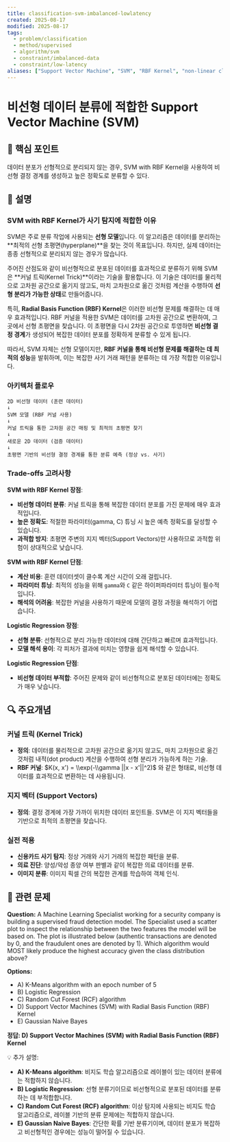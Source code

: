 ```yaml
---
title: classification-svm-imbalanced-lowlatency
created: 2025-08-17
modified: 2025-08-17
tags:
  - problem/classification
  - method/supervised
  - algorithm/svm
  - constraint/imbalanced-data
  - constraint/low-latency
aliases: ["Support Vector Machine", "SVM", "RBF Kernel", "non-linear classification"]
---
```


# 비선형 데이터 분류에 적합한 Support Vector Machine (SVM)

## 🎯 핵심 포인트

데이터 분포가 선형적으로 분리되지 않는 경우, SVM with RBF Kernel을 사용하여 비선형 결정 경계를 생성하고 높은 정확도로 분류할 수 있다.

## 📝 설명

### SVM with RBF Kernel가 사기 탐지에 적합한 이유

SVM은 주로 분류 작업에 사용되는 **선형 모델**입니다. 이 알고리즘은 데이터를 분리하는 \*\*최적의 선형 초평면(hyperplane)\*\*을 찾는 것이 목표입니다. 하지만, 실제 데이터는 종종 선형적으로 분리되지 않는 경우가 많습니다.

주어진 산점도와 같이 비선형적으로 분포된 데이터를 효과적으로 분류하기 위해 SVM은 \*\*커널 트릭(Kernel Trick)\*\*이라는 기술을 활용합니다. 이 기술은 데이터를 물리적으로 고차원 공간으로 옮기지 않고도, 마치 고차원으로 옮긴 것처럼 계산을 수행하여 **선형 분리가 가능한 상태**로 만들어줍니다.

특히, **Radial Basis Function (RBF) Kernel**은 이러한 비선형 문제를 해결하는 데 매우 효과적입니다. RBF 커널을 적용한 SVM은 데이터를 고차원 공간으로 변환하여, 그곳에서 선형 초평면을 찾습니다. 이 초평면을 다시 2차원 공간으로 투영하면 **비선형 결정 경계**가 생성되어 복잡한 데이터 분포를 정확하게 분류할 수 있게 됩니다.

따라서, SVM 자체는 선형 모델이지만, **RBF 커널을 통해 비선형 문제를 해결하는 데 최적의 성능**을 발휘하며, 이는 복잡한 사기 거래 패턴을 분류하는 데 가장 적합한 이유입니다.

### 아키텍처 플로우

```
2D 비선형 데이터 (훈련 데이터)
↓
SVM 모델 (RBF 커널 사용)
↓
커널 트릭을 통한 고차원 공간 매핑 및 최적의 초평면 찾기
↓
새로운 2D 데이터 (검증 데이터)
↓
초평면 기반의 비선형 결정 경계를 통한 분류 예측 (정상 vs. 사기)
```

### Trade-offs 고려사항

**SVM with RBF Kernel 장점**:

  - **비선형 데이터 분류**: 커널 트릭을 통해 복잡한 데이터 분포를 가진 문제에 매우 효과적입니다.
  - **높은 정확도**: 적절한 파라미터(gamma, C) 튜닝 시 높은 예측 정확도를 달성할 수 있습니다.
  - **과적합 방지**: 초평면 주변의 지지 벡터(Support Vectors)만 사용하므로 과적합 위험이 상대적으로 낮습니다.

**SVM with RBF Kernel 단점**:

  - **계산 비용**: 훈련 데이터셋이 클수록 계산 시간이 오래 걸립니다.
  - **파라미터 튜닝**: 최적의 성능을 위해 `gamma`와 `C` 같은 하이퍼파라미터 튜닝이 필수적입니다.
  - **해석의 어려움**: 복잡한 커널을 사용하기 때문에 모델의 결정 과정을 해석하기 어렵습니다.

**Logistic Regression 장점**:

  - **선형 분류**: 선형적으로 분리 가능한 데이터에 대해 간단하고 빠르며 효과적입니다.
  - **모델 해석 용이**: 각 피처가 결과에 미치는 영향을 쉽게 해석할 수 있습니다.

**Logistic Regression 단점**:

  - **비선형 데이터 부적합**: 주어진 문제와 같이 비선형적으로 분포된 데이터에는 정확도가 매우 낮습니다.

## 🔍 주요개념

### 커널 트릭 (Kernel Trick)

  - **정의**: 데이터를 물리적으로 고차원 공간으로 옮기지 않고도, 마치 고차원으로 옮긴 것처럼 내적(dot product) 계산을 수행하여 선형 분리가 가능하게 하는 기술.
  - **RBF 커널**: $K(x, x') = \\exp(-\\gamma ||x - x'||^2)$ 와 같은 형태로, 비선형 데이터를 효과적으로 변환하는 데 사용됩니다.

### 지지 벡터 (Support Vectors)

  - **정의**: 결정 경계에 가장 가까이 위치한 데이터 포인트들. SVM은 이 지지 벡터들을 기반으로 최적의 초평면을 찾습니다.

### 실전 적용

  - **신용카드 사기 탐지**: 정상 거래와 사기 거래의 복잡한 패턴을 분류.
  - **의료 진단**: 양성/악성 종양 여부 판별과 같이 복잡한 의료 데이터를 분류.
  - **이미지 분류**: 이미지 픽셀 간의 복잡한 관계를 학습하여 객체 인식.

## 📝 관련 문제

**Question:** A Machine Learning Specialist working for a security company is building a supervised fraud detection model. The Specialist used a scatter plot to inspect the relationship between the two features the model will be based on. The plot is illustrated below (authentic transactions are denoted by 0, and the fraudulent ones are denoted by 1). Which algorithm would MOST likely produce the highest accuracy given the class distribution above?

**Options:**

  - A) K-Means algorithm with an epoch number of 5
  - B) Logistic Regression
  - C) Random Cut Forest (RCF) algorithm
  - D) Support Vector Machines (SVM) with Radial Basis Function (RBF) Kernel
  - E) Gaussian Naive Bayes

**정답: D) Support Vector Machines (SVM) with Radial Basis Function (RBF) Kernel**

💡 추가 설명:

  - **A) K-Means algorithm**: 비지도 학습 알고리즘으로 레이블이 있는 데이터 분류에는 적합하지 않습니다.
  - **B) Logistic Regression**: 선형 분류기이므로 비선형적으로 분포된 데이터를 분류하는 데 부적합합니다.
  - **C) Random Cut Forest (RCF) algorithm**: 이상 탐지에 사용되는 비지도 학습 알고리즘으로, 레이블 기반의 분류 문제에는 적합하지 않습니다.
  - **E) Gaussian Naive Bayes**: 간단한 확률 기반 분류기이며, 데이터 분포가 복잡하고 비선형적인 경우에는 성능이 떨어질 수 있습니다.